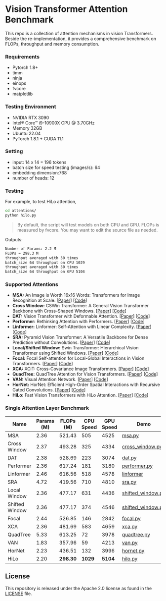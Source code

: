 # Vision Transformer Attention Benchmark

This repo is a collection of attention mechanisms in vision Transformers. Beside the re-implementation, it provides a comprehensive benchmark on FLOPs, throughput and memory consumption.



### Requirements

- Pytorch 1.8+
- timm
- ninja
- einops
- fvcore
- matplotlib



### Testing Environment

- NVIDIA RTX 3090
- Intel® Core™ i9-10900X CPU @ 3.70GHz
- Memory 32GB
- Ubuntu 22.04
- PyTorch 1.8.1 + CUDA 11.1



### Setting

- input: 14 x 14 = 196 tokens
- batch size for speed testing (images/s): 64
- embedding dimension:768
- number of heads: 12



### Testing

For example, to test HiLo attention,

```bash
cd attentions/
python hilo.py
```

> By default, the script will test models on both CPU and GPU. FLOPs is measured by fvcore. You may want to edit the source file as needed.

Outputs:

```bash
Number of Params: 2.2 M
FLOPs = 298.3 M
throughput averaged with 30 times
batch_size 64 throughput on CPU 1029
throughput averaged with 30 times
batch_size 64 throughput on GPU 5104
```



### Supported Attentions

- **MSA:** An Image is Worth 16x16 Words: Transformers for Image Recognition at Scale. [[Paper](https://arxiv.org/abs/2010.11929)] [[Code](https://github.com/google-research/vision_transformer)]
- **Cross Window:** CSWin Transformer: A General Vision Transformer Backbone with Cross-Shaped Windows. [[Paper](https://arxiv.org/abs/2107.00652)] [[Code](https://github.com/microsoft/CSWin-Transformer)]
- **DAT:** Vision Transformer with Deformable Attention. [[Paper](https://arxiv.org/abs/2201.00520)] [[Code](https://github.com/LeapLabTHU/DAT)]
- **Performer:** Rethinking Attention with Performers. [[Paper](https://arxiv.org/abs/2009.14794)] [[Code](https://github.com/google-research/google-research/tree/master/performer)]
- **Linformer:** Linformer: Self-Attention with Linear Complexity. [[Paper](https://arxiv.org/abs/2006.04768)] [[Code](https://github.com/lucidrains/linformer)]
- **SRA:** Pyramid Vision Transformer: A Versatile Backbone for Dense Prediction without Convolutions. [[Paper](https://arxiv.org/abs/2102.12122)] [[Code](https://github.com/whai362/PVT)]
- **Local/Shifted Window:** Swin Transformer: Hierarchical Vision Transformer using Shifted Windows. [[Paper](https://arxiv.org/abs/2103.14030)] [[Code](https://github.com/microsoft/Swin-Transformer)]
- **Focal:** Focal Self-attention for Local-Global Interactions in Vision Transformers. [[Paper](https://arxiv.org/abs/2107.00641)] [[Code](https://github.com/microsoft/Focal-Transformer)]
- **XCA:** XCiT: Cross-Covariance Image Transformers. [[Paper](https://arxiv.org/abs/2106.09681)] [[Code](https://github.com/facebookresearch/xcit)]
- **QuadTree:** QuadTree Attention for Vision Transformers. [[Paper](https://arxiv.org/abs/2201.02767)] [[Code](https://github.com/Tangshitao/QuadtreeAttention)]
- **VAN:** Visual Attention Network. [[Paper](https://arxiv.org/abs/2202.09741)] [[Code](https://github.com/Visual-Attention-Network/VAN-Classification)]
- **HorNet:** HorNet: Efficient High-Order Spatial Interactions with Recursive Gated Convolutions. [[Paper](https://arxiv.org/abs/2207.14284)] [[Code](https://github.com/raoyongming/HorNet)]
- **HiLo:** Fast Vision Transformers with HiLo Attention. [[Paper](https://arxiv.org/abs/2205.13213)] [[Code](https://github.com/ziplab/LITv2)]



### Single Attention Layer Benchmark

| Name           | Params (M) | FLOPs (M)  | CPU Speed | GPU Speed | Demo                                                         |
| -------------- | ---------- | ---------- | --------- | --------- | ------------------------------------------------------------ |
| MSA            | 2.36       | 521.43     | 505       | 4525      | [msa.py](https://github.com/HubHop/vit-attention-benchmark/blob/main/attentions/msa.py) |
| Cross Window   | 2.37       | 493.28     | 325       | 4334      | [cross_window.py](https://github.com/HubHop/vit-attention-benchmark/blob/main/attentions/cross_window.py) |
| DAT            | 2.38       | 528.69     | 223       | 3074      | [dat.py](https://github.com/HubHop/vit-attention-benchmark/blob/main/attentions/dat.py) |
| Performer      | 2.36       | 617.24     | 181       | 3180      | [performer.py](https://github.com/HubHop/vit-attention-benchmark/blob/main/attentions/performer.py) |
| Linformer      | 2.46       | 616.56     | 518       | 4578      | [linformer](https://github.com/HubHop/vit-attention-benchmark/blob/main/attentions/linformer.py) |
| SRA            | 4.72       | 419.56     | 710       | 4810      | [sra.py](https://github.com/HubHop/vit-attention-benchmark/blob/main/attentions/sra.py) |
| Local Window   | 2.36       | 477.17     | 631       | 4436      | [shifted_window.py](https://github.com/HubHop/vit-attention-benchmark/blob/main/attentions/shifted_window.py) |
| Shifted Window | 2.36       | 477.17     | 374       | 4546      | [shifted_window.py](https://github.com/HubHop/vit-attention-benchmark/blob/main/attentions/shifted_window.py) |
| Focal          | 2.44       | 526.85     | 146       | 2842      | [focal.py](https://github.com/HubHop/vit-attention-benchmark/blob/main/attentions/focal.py) |
| XCA            | 2.36       | 481.69     | 583       | 4659      | [xca.py](https://github.com/HubHop/vit-attention-benchmark/blob/main/attentions/xca.py) |
| QuadTree       | 5.33       | 613.25     | 72        | 3978      | [quadtree.py](https://github.com/HubHop/vit-attention-benchmark/blob/main/attentions/quadtree.py) |
| VAN            | 1.83       | 357.96     | 59        | 4213      | [van.py](https://github.com/HubHop/vit-attention-benchmark/blob/main/attentions/van.py) |
| HorNet         | 2.23       | 436.51     | 132       | 3996      | [hornet.py](https://github.com/HubHop/vit-attention-benchmark/blob/main/attentions/hornet.py) |
| HiLo           | 2.20       | **298.30** | **1029**  | **5104**  | [hilo.py](https://github.com/HubHop/vit-attention-benchmark/blob/main/attentions/hilo.py) |



## License

This repository is released under the Apache 2.0 license as found in the [LICENSE](./LICENSE) file.